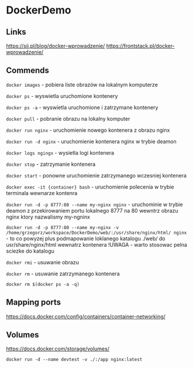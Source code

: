 # DockerDemo

## Links
https://sii.pl/blog/docker-wprowadzenie/
https://frontstack.pl/docker-wprowadzenie/


## Commends

`docker images` - pobiera liste obrazów na lokalnym komputerze

`docker ps` - wyswietla uruchomione kontenery

`docker ps -a` - wyswietla uruchomione i zatrzymane kontenery

`docker pull` - pobranie obrazu na lokalny komputer
 
`docker run nginx` - uruchomienie nowego kontenera z obrazu nginx

`docker run -d nginx` - uruchomienie kontenera nginx w trybie deamon

`docker logs ngingx` - wysietla logi kontenera

`docker stop` - zatrzymanie kontenera

`docker start` - ponowne uruchomienie zatrzymanego wczesniej kontenera

`docker exec -it {container} bash` - uruchomienie polecenia w trybie terminala wewnarze kontenra

`docker run -d -p 8777:80 --name my-nginx nginx` - uruchominie w trybie deamon z przekirowaniem portu lokalnego 8777 na 80 wewntrz obrazu nginx ktory nazwalismy my-ngninx

`docker run -d -p 8777:80 --name my-nginx -v /home/grzegorz/workspace/DockerDemo/web/:/usr/share/nginx/html/ nginx` - to co powyzej plus podmapowanie loklanego katalogu ./web/ do usr/share/nginx/html wewnatrz kontenera
 !UWAGA - warto stosowac pelna sciezke do katalogu

`docker rmi` - usuwanie obrazu 

`docker rm` - usuwanie zatrzymanego kontenera

`docker rm $(docker ps -a -q)`

## Mapping ports
https://docs.docker.com/config/containers/container-networking/

## Volumes
https://docs.docker.com/storage/volumes/

`docker run -d --name devtest -v ./:/app nginx:latest`